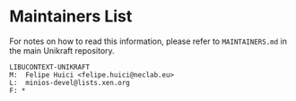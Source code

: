 Maintainers List
================

For notes on how to read this information, please refer to `MAINTAINERS.md` in
the main Unikraft repository.

	LIBUCONTEXT-UNIKRAFT
	M:	Felipe Huici <felipe.huici@neclab.eu>
	L:	minios-devel@lists.xen.org
	F: *
